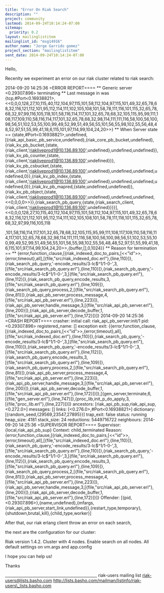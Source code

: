 ```yaml
---
title: "Error On Riak Search"
description: ""
project: community
lastmod: 2014-09-24T10:14:24-07:00
sitemap:
  priority: 0.2
layout: mailinglistitem
mailinglist_id: "msg14916"
author_name: "Jorge Garrido gomez"
project_section: "mailinglistitem"
sent_date: 2014-09-24T10:14:24-07:00
---
```



Hello, 

Recenlty we experiment an error on our riak cluster related to riak search:

2014-09-20 14:25:36 =ERROR REPORT====
\*\* Generic server &lt;0.29307.896&gt; terminating 
\*\* Last message in was 
{tcp,#Port&lt;0.16938821&gt;,&lt;&lt;0,0,0,128,27,10,115,40,112,104,97,115,101,58,112,104,97,115,101,49,32,65,78,68,32,116,121,112,101,95,112,114,111,102,105,108,101,58,78,111,116,101,115,32,65,78,68,32,97,99,116,105,118,101,58,116,114,117,101,32,65,78,68,32,105,115,95,99,111,108,117,109,110,58,116,114,117,101,32,65,78,68,32,98,114,111,111,116,58,100,56,100,98,56,51,102,53,55,100,99,49,52,99,51,49,56,55,101,56,55,98,102,55,56,48,48,52,97,51,55,99,41,18,6,115,101,97,114,99,104,24,20&gt;&gt;}
\*\* When Server state == 
{state,#Port&lt;0.16938821&gt;,undefined,[{riak\_api\_basic\_pb\_service,undefined},{riak\_core\_pb\_bucket,undefined},{riak\_kv\_pb\_bucket,{state,{riak\_client,'riakliveprod1@10.136.89.100',undefined},undefined,undefined}},{riak\_kv\_pb\_counter,{state,{riak\_client,'riakliveprod1@10.136.89.100',undefined}}},{riak\_kv\_pb\_csbucket,{state,{riak\_client,'riakliveprod1@10.136.89.100',undefined},undefined,undefined,undefined,0}},{riak\_kv\_pb\_index,{state,{riak\_client,'riakliveprod1@10.136.89.100',undefined},undefined,undefined,undefined,0}},{riak\_kv\_pb\_mapred,{state,undefined,undefined}},{riak\_kv\_pb\_object,{state,{riak\_client,'riakliveprod1@10.136.89.100',undefined},undefined,undefined,&lt;&lt;0,0,0,0&gt;&gt;}},{riak\_search\_pb\_query,{state,{riak\_search\_client,{riak\_client,'riakliveprod1@10.136.89.100',undefined}}}}],&lt;&lt;0,0,0,128,27,10,115,40,112,104,97,115,101,58,112,104,97,115,101,49,32,65,78,68,32,116,121,112,101,95,112,114,111,102,105,108,101,58,78,111,116,101,115,32,65,78,68,32,97,99,116,105,118
 
,101,58,116,114,117,101,32,65,78,68,32,105,115,95,99,111,108,117,109,110,58,116,114,117,101,32,65,78,68,32,98,114,111,111,116,58,100,56,100,98,56,51,102,53,55,100,99,49,52,99,51,49,56,55,101,56,55,98,102,55,56,48,48,52,97,51,55,99,41,18,6,115,101,97,114,99,104,24,20&gt;&gt;,{buffer,[],0,1024}}
\*\* Reason for termination == 
\*\* 
{error,function\_clause,[{riak\_indexed\_doc,to\_pairs,[&lt;&lt;"id"&gt;&gt;,{error,timeout},all],[{file,"src/riak\_indexed\_doc.erl"},{line,110}]},{riak\_search\_pb\_query,'-encode\_results/3-lc$^1/1-0-',3,[{file,"src/riak\_search\_pb\_query.erl"},{line,110}]},{riak\_search\_pb\_query,'-encode\_results/3-lc$^1/1-0-',3,[{file,"src/riak\_search\_pb\_query.erl"},{line,112}]},{riak\_search\_pb\_query,encode\_results,3,[{file,"src/riak\_search\_pb\_query.erl"},{line,109}]},{riak\_search\_pb\_query,process,2,[{file,"src/riak\_search\_pb\_query.erl"},{line,81}]},{riak\_api\_pb\_server,process\_message,4,[{file,"src/riak\_api\_pb\_server.erl"},{line,223}]},{riak\_api\_pb\_server,handle\_message,3,[{file,"src/riak\_api\_pb\_server.erl"},{line,200}]},{riak\_api\_pb\_server,decode\_buffer,1,[{file,"src/riak\_api\_pb\_server.erl"},{line,172}]}]}
2014-09-20 14:25:36 =CRASH REPORT====
 crasher:
 initial call: riak\_api\_pb\_server:init/1
 pid: &lt;0.29307.896&gt;
 registered\_name: []
 exception exit: 
{{error,function\_clause,[{riak\_indexed\_doc,to\_pairs,[&lt;&lt;"id"&gt;&gt;,{error,timeout},all],[{file,"src/riak\_indexed\_doc.erl"},{line,110}]},{riak\_search\_pb\_query,'-encode\_results/3-lc$^1/1-0-',3,[{file,"src/riak\_search\_pb\_query.erl"},{line,110}]},{riak\_search\_pb\_query,'-encode\_results/3-lc$^1/1-0-',3,[{file,"src/riak\_search\_pb\_query.erl"},{line,112}]},{riak\_search\_pb\_query,encode\_results,3,[{file,"src/riak\_search\_pb\_query.erl"},{line,109}]},{riak\_search\_pb\_query,process,2,[{file,"src/riak\_search\_pb\_query.erl"},{line,81}]},{riak\_api\_pb\_server,process\_message,4,[{file,"src/riak\_api\_pb\_server.erl"},{line,223}]},{riak\_api\_pb\_server,handle\_message,3,[{file,"src/riak\_api\_pb\_server.erl"},{line,200}]},{riak\_api\_pb\_server,decode\_buffer,1,[{file,"src/riak\_api\_pb\_server.erl"},{line,172}]}]},[{gen\_server,terminate,6,[{file,"gen\_server.erl"},{line,747}]},{proc\_lib,init\_p\_do\_apply,3,[{file,"proc\_lib.erl"},{line,227}]}]}
 ancestors: [riak\_api\_pb\_sup,riak\_api\_sup,&lt;0.272.0&gt;]
 messages: []
 links: [&lt;0.276.0&gt;,#Port&lt;0.16938821&gt;]
 dictionary: [{random\_seed,{29569,23547,27895}}]
 trap\_exit: false
 status: running
 heap\_size: 4181
 stack\_size: 24
 reductions: 5449716722
 neighbours:
2014-09-20 14:25:36 =SUPERVISOR REPORT====
 Supervisor: {local,riak\_api\_pb\_sup}
 Context: child\_terminated
 Reason: 
{error,function\_clause,[{riak\_indexed\_doc,to\_pairs,[&lt;&lt;"id"&gt;&gt;,{error,timeout},all],[{file,"src/riak\_indexed\_doc.erl"},{line,110}]},{riak\_search\_pb\_query,'-encode\_results/3-lc$^1/1-0-',3,[{file,"src/riak\_search\_pb\_query.erl"},{line,110}]},{riak\_search\_pb\_query,'-encode\_results/3-lc$^1/1-0-',3,[{file,"src/riak\_search\_pb\_query.erl"},{line,112}]},{riak\_search\_pb\_query,encode\_results,3,[{file,"src/riak\_search\_pb\_query.erl"},{line,109}]},{riak\_search\_pb\_query,process,2,[{file,"src/riak\_search\_pb\_query.erl"},{line,81}]},{riak\_api\_pb\_server,process\_message,4,[{file,"src/riak\_api\_pb\_server.erl"},{line,223}]},{riak\_api\_pb\_server,handle\_message,3,[{file,"src/riak\_api\_pb\_server.erl"},{line,200}]},{riak\_api\_pb\_server,decode\_buffer,1,[{file,"src/riak\_api\_pb\_server.erl"},{line,172}]}]}
 Offender: 
[{pid,&lt;0.29307.896&gt;},{name,undefined},{mfargs,{riak\_api\_pb\_server,start\_link,undefined}},{restart\_type,temporary},{shutdown,brutal\_kill},{child\_type,worker}]


After that, our riak erlang client throw an error on each search, 

 the next are the configuration for our cluster:

Riak version 1.4.2.
Cluster with 4 nodes.
Enable search on all nodes.
All default settings on vm.args and app.config

I hope you can help us!

Thanks 


\_\_\_\_\_\_\_\_\_\_\_\_\_\_\_\_\_\_\_\_\_\_\_\_\_\_\_\_\_\_\_\_\_\_\_\_\_\_\_\_\_\_\_\_\_\_\_
riak-users mailing list
riak-users@lists.basho.com
http://lists.basho.com/mailman/listinfo/riak-users\_lists.basho.com

